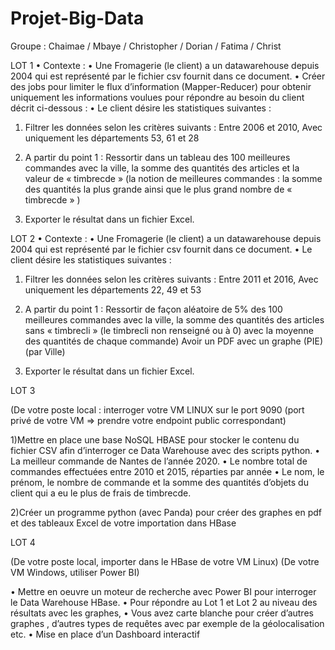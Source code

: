 # Projet-Big-Data

Groupe : Chaimae / Mbaye / Christopher / Dorian / Fatima / Christ




 LOT 1
•
Contexte :
•
Une Fromagerie (le client) a un datawarehouse depuis 2004 qui est représenté par le fichier csv fournit dans ce document.
•
Créer des jobs pour limiter le flux d’information (Mapper-Reducer) pour obtenir uniquement les informations voulues pour répondre au besoin du client décrit ci-dessous :
•
Le client désire les statistiques suivantes :

1) Filtrer les données selon les critères suivants :
Entre 2006 et 2010,
Avec uniquement les départements 53, 61 et 28

2) A partir du point 1 : Ressortir dans un tableau des 100 meilleures commandes avec la ville, la somme des quantités des articles et la valeur de « timbrecde » (la notion de meilleures commandes : la somme des quantités la plus grande ainsi que le plus grand nombre de « timbrecde » )

3) Exporter le résultat dans un fichier Excel.


LOT 2
•
Contexte :
•
Une Fromagerie (le client) a un datawarehouse depuis 2004 qui est représenté par le fichier csv fournit dans ce document.
•
Le client désire les statistiques suivantes :

1) Filtrer les données selon les critères suivants :
Entre 2011 et 2016,
Avec uniquement les départements 22, 49 et 53

2) A partir du point 1 : Ressortir de façon aléatoire de 5% des 100 meilleures commandes avec la ville, la somme des quantités des articles sans « timbrecli » (le timbrecli non renseigné ou à 0) avec la moyenne des quantités de chaque commande)
Avoir un PDF avec un graphe (PIE) (par Ville)

3) Exporter le résultat dans un fichier Excel.

LOT 3

(De votre poste local : interroger votre VM LINUX sur le port 9090 (port privé de votre VM => prendre votre endpoint public correspondant)

1)Mettre en place une base NoSQL HBASE pour stocker le contenu du fichier CSV afin d’interroger ce Data Warehouse avec des scripts python.
•
La meilleur commande de Nantes de l’année 2020.
•
Le nombre total de commandes effectuées entre 2010 et 2015, réparties par année
•
Le nom, le prénom, le nombre de commande et la somme des quantités d’objets du client qui a eu le plus de frais de timbrecde.

2)Créer un programme python (avec Panda) pour créer des graphes en pdf et des tableaux Excel de votre importation dans HBase

LOT 4

(De votre poste local, importer dans le HBase de votre VM Linux)
(De votre VM Windows, utiliser Power BI)

• Mettre en oeuvre un moteur de recherche avec Power BI pour interroger le Data Warehouse HBase.
•
Pour répondre au Lot 1 et Lot 2 au niveau des résultats avec les graphes,
•
Vous avez carte blanche pour créer d’autres graphes , d’autres types de requêtes avec par exemple de la géolocalisation etc.
•
Mise en place d’un Dashboard interactif
